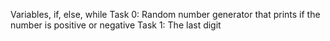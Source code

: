 Variables, if, else, while
Task 0: Random number generator that prints if the number is positive or negative
Task 1: The last digit
